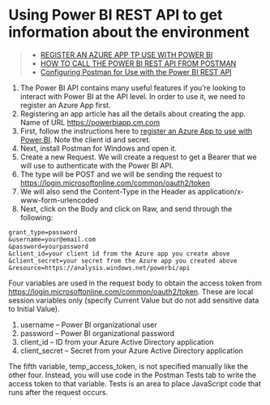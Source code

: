 # Using Power BI REST API to get information about the environment

> - [REGISTER AN AZURE APP TP USE WITH POWER BI](https://carldesouza.com/how-to-register-an-azure-app-to-use-with-power-bi/)
> - [HOW TO CALL THE POWER BI REST API FROM POSTMAN](https://carldesouza.com/how-to-call-the-power-bi-rest-api-from-postman/)
> - [Configuring Postman for Use with the Power BI REST API](https://dataveld.com/2020/05/09/using-postman-with-the-power-bi-rest-api/)


1. The Power BI API contains many useful features if you’re looking to interact with Power BI at the API level. In order to use it, we need to register an Azure App first.
2. Registering an app article has all the details about creating the app. Name of URL https://powerbiapp.cm.com
3. First, follow the instructions here to [register an Azure App to use with Power BI](https://carldesouza.com/how-to-register-an-azure-app-to-use-with-power-bi/). Note the client id and secret.
4. Next, install Postman for Windows and open it.
5. Create a new Request. We will create a request to get a Bearer that we will use to authenticate with the Power BI API.
6. The type will be POST and we will be sending the request to https://login.microsoftonline.com/common/oauth2/token
7. We will also send the Content-Type in the Header as application/x-www-form-urlencoded
8. Next, click on the Body and click on Raw, and send through the following:
```
grant_type=password
&username=your@email.com
&password=yourpassword
&client_id=your client id from the Azure app you create above
&client_secret=your secret from the Azure app you created above
&resource=https://analysis.windows.net/powerbi/api
```




Four variables are used in the request body to obtain the access token from https://login.microsoftonline.com/common/oauth2/token. These are local session variables only (specify Current Value but do not add sensitive data to Initial Value).

1) username – Power BI organizational user
2) password – Power BI organizational password
3) client_id – ID from your Azure Active Directory application
4) client_secret – Secret from your Azure Active Directory application

The fifth variable, temp_access_token, is not specified manually like the other four. Instead, you will use code in the Postman Tests tab to write the access token to that variable. Tests is an area to place JavaScript code that runs after the request occurs.
